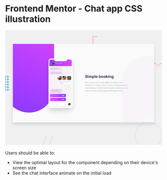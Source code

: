 # Frontend Mentor - Chat app CSS illustration

![Design preview for the Chat app CSS illustration coding challenge](./design/desktop-preview.jpg)

Users should be able to:

- View the optimal layout for the component depending on their device's screen size
- See the chat interface animate on the initial load 
